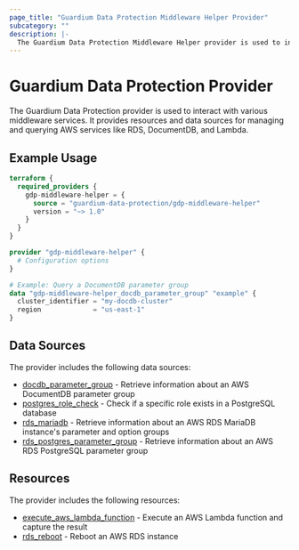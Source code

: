 ```yaml
---
page_title: "Guardium Data Protection Middleware Helper Provider"
subcategory: ""
description: |-
  The Guardium Data Protection Middleware Helper provider is used to interact with various middleware services.
---
```


# Guardium Data Protection Provider

The Guardium Data Protection provider is used to interact with various middleware services. It provides resources and data sources for managing and querying AWS services like RDS, DocumentDB, and Lambda.

## Example Usage

```terraform
terraform {
  required_providers {
    gdp-middleware-helper = {
      source = "guardium-data-protection/gdp-middleware-helper"
      version = "~> 1.0"
    }
  }
}

provider "gdp-middleware-helper" {
  # Configuration options
}

# Example: Query a DocumentDB parameter group
data "gdp-middleware-helper_docdb_parameter_group" "example" {
  cluster_identifier = "my-docdb-cluster"
  region             = "us-east-1"
}
```

## Data Sources

The provider includes the following data sources:

* [docdb_parameter_group](data-sources/docdb_parameter_group.md) - Retrieve information about an AWS DocumentDB parameter group
* [postgres_role_check](data-sources/postgres_role_check.md) - Check if a specific role exists in a PostgreSQL database
* [rds_mariadb](data-sources/rds_mariadb.md) - Retrieve information about an AWS RDS MariaDB instance's parameter and option groups
* [rds_postgres_parameter_group](data-sources/rds_postgres_parameter_group.md) - Retrieve information about an AWS RDS PostgreSQL parameter group

## Resources

The provider includes the following resources:

* [execute_aws_lambda_function](resources/execute_aws_lambda_function.md) - Execute an AWS Lambda function and capture the result
* [rds_reboot](resources/rds_reboot.md) - Reboot an AWS RDS instance